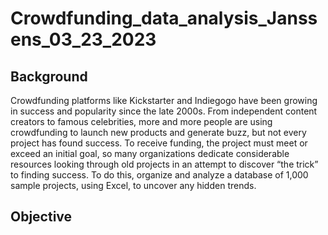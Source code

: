 # Crowdfunding_data_analysis_Janssens_03_23_2023

Background
-----------
Crowdfunding platforms like Kickstarter and Indiegogo have been growing in success and popularity since the late 2000s. 
From independent content creators to famous celebrities, more and more people are using crowdfunding to launch new products and generate buzz, but not every project has found success.
To receive funding, the project must meet or exceed an initial goal, 
so many organizations dedicate considerable resources looking through old projects in an attempt to discover “the trick” to finding success.
To do this, organize and analyze a database of 1,000 sample projects, using Excel, to uncover any hidden trends.

## Objective ##

